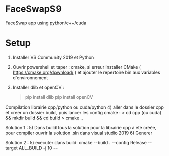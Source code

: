 # FaceSwapS9
FaceSwap app using python/c++/cuda


# Setup
1) Installer VS Community 2019 et Python
2) Ouvrir powershell et taper : cmake, si erreur 
   Installer CMake ( https://cmake.org/download/ ) et ajouter le repertoire bin aux variables d'environnement

3) Installer dlib et openCV :
    > pip install dlib
    > pip install openCV

Compilation librairie cpp/python ou cuda/python
4) aller dans le dossier cpp et creer un dossier build, puis lancer les config cmake :
    > cd cpp (ou cuda) && mkdir build && cd build
    > cmake ..

Solution 1 :
5) Dans build tous la solution pour la librairie cpp à été créée, pour compiler ouvrir la solution .sln dans visual studio 2019
6) Generer

Solution 2 :
5) executer dans build: 
    cmake --build . --config Release --target ALL_BUILD -j 10 --